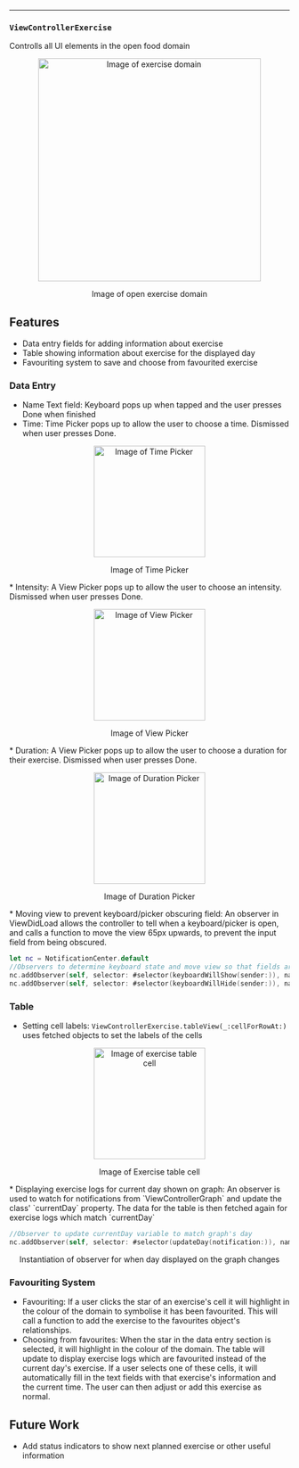 ---

### `ViewControllerExercise`
Controlls all UI elements in the open food domain

<p align="center">
<img src="https://raw.githubusercontent.com/danwells96/ARISES/master/DocFiles/img/exercisedomain.png" alt="Image of exercise domain" width="400"/>
</p>
<p align="center">
Image of open exercise domain
</p>


## Features
* Data entry fields for adding information about exercise
* Table showing information about exercise for the displayed day 
* Favouriting system to save and choose from favourited exercise

### Data Entry
* Name Text field: Keyboard pops up when tapped and the user presses Done when finished
* Time: Time Picker pops up to allow the user to choose a time. Dismissed when user presses Done.
<p align="center">
<img src="https://raw.githubusercontent.com/danwells96/ARISES/master/DocFiles/img/Time%20Picker.png" alt="Image of Time Picker" width="200"/>
</p>
<p align="center">
Image of Time Picker
</p>
* Intensity: A View Picker pops up to allow the user to choose an intensity. Dismissed when user presses Done.
<p align="center">
<img src="https://raw.githubusercontent.com/danwells96/ARISES/master/DocFiles/img/intensitypicker.png" alt="Image of View Picker" width="200"/>
</p>
<p align="center">
Image of View Picker
</p>
* Duration: A View Picker pops up to allow the user to choose a duration for their exercise. Dismissed when user presses Done.
<p align="center">
<img src="https://raw.githubusercontent.com/danwells96/ARISES/master/DocFiles/img/durationpicker.png" alt="Image of Duration Picker" width="200"/>
</p>
<p align="center">
Image of Duration Picker
</p>
* Moving view to prevent keyboard/picker obscuring field: An observer in ViewDidLoad allows the controller to tell when a keyboard/picker is open, and calls a function to move the view 65px upwards, to prevent the input field from being obscured.

````swift
let nc = NotificationCenter.default
//Observers to determine keyboard state and move view so that fields aren't obscured
nc.addObserver(self, selector: #selector(keyboardWillShow(sender:)), name: NSNotification.Name.UIKeyboardWillShow, object: nil)
nc.addObserver(self, selector: #selector(keyboardWillHide(sender:)), name: NSNotification.Name.UIKeyboardWillHide, object: nil)
````


### Table
* Setting cell labels: `ViewControllerExercise.tableView(_:cellForRowAt:)` uses fetched objects to set the labels of the cells
<p align="center">
<img src="https://raw.githubusercontent.com/danwells96/ARISES/master/DocFiles/img/exercisecell.png" alt="Image of exercise table cell" width="200"/>
</p>
<p align="center">
Image of Exercise table cell
</p>
* Displaying exercise logs for current day shown on graph: An observer is used to watch for notifications from `ViewControllerGraph` and update the class' `currentDay` property. The data for the table is then fetched again for exercise logs which match `currentDay`  

````swift 
//Observer to update currentDay variable to match graph's day
nc.addObserver(self, selector: #selector(updateDay(notification:)), name: Notification.Name("dayChanged"), object: nil)
````
<p align="center">
Instantiation of observer for when day displayed on the graph changes
</p>


### Favouriting System
* Favouriting: If a user clicks the star of an exercise's cell it will highlight in the colour of the domain to symbolise it has been favourited. This will call a function to add the exercise to the favourites object's relationships. 
* Choosing from favourites: When the star in the data entry section is selected, it will highlight in the colour of the domain. The table will update to display exercise logs which are favourited instead of the current day's exercise. If a user selects one of these cells, it will automatically fill in the text fields with that exercise's information and the current time. The user can then adjust or add this exercise as normal.


## Future Work
* Add status indicators to show next planned exercise or other useful information
